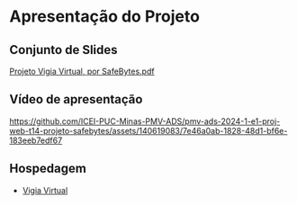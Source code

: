 # Apresentação do Projeto

## Conjunto de Slides

[Projeto Vigia Virtual, por SafeBytes.pdf](https://github.com/user-attachments/files/15946673/Projeto.Vigia.Virtual.por.SafeBytes.pdf)


## Vídeo de apresentação

https://github.com/ICEI-PUC-Minas-PMV-ADS/pmv-ads-2024-1-e1-proj-web-t14-projeto-safebytes/assets/140619083/7e46a0ab-1828-48d1-bf6e-183eeb7edf67

## Hospedagem

* <a href="https://icei-puc-minas-pmv-ads.github.io/pmv-ads-2024-1-e1-proj-web-t14-projeto-safebytes/codigo-fonte/pages/index.html">Vigia Virtual</a>
